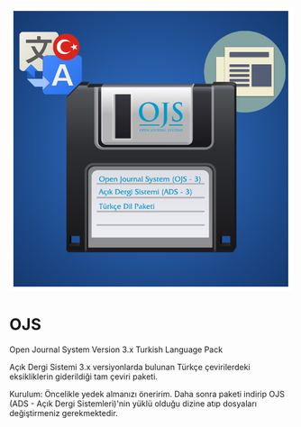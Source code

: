 <img src="https://raw.githubusercontent.com/hcemkucuk/OJS/master/ojs.png"/>

# OJS
Open Journal System
Version 3.x Turkish Language Pack

Açık Dergi Sistemi 3.x versiyonlarda bulunan Türkçe çevirilerdeki eksikliklerin giderildiği tam çeviri paketi.

Kurulum: Öncelikle yedek almanızı öneririm. 
Daha sonra paketi indirip OJS (ADS - Açık Dergi Sistemleri)'nin yüklü olduğu dizine atıp dosyaları değiştirmeniz gerekmektedir.
